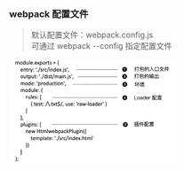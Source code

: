 ### webpack 配置文件
>默认配置文件：webpack.config.js  
>可通过 webpack --config 指定配置文件

<img src="../images/basic_01.png" width="60%">

